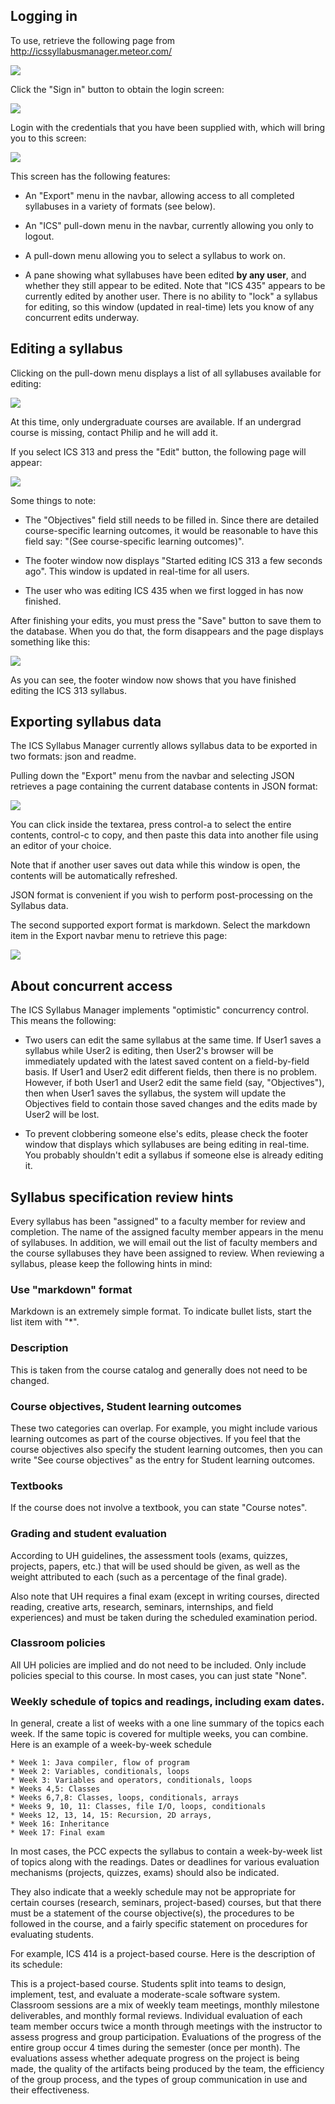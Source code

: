 ## Logging in

To use, retrieve the following page from http://icssyllabusmanager.meteor.com/

![](https://raw.githubusercontent.com/philipmjohnson/ics-syllabus/master/public/documentation/home-page.png)

Click the "Sign in" button to obtain the login screen:

![](https://raw.githubusercontent.com/philipmjohnson/ics-syllabus/master/public/documentation/login-screen.png)

Login with the credentials that you have been supplied with, which will bring you to this screen:

![](https://raw.githubusercontent.com/philipmjohnson/ics-syllabus/master/public/documentation/after-login.png)

This screen has the following features:

  * An "Export" menu in the navbar, allowing access to all completed syllabuses in a variety of formats (see below).

  * An "ICS" pull-down menu in the navbar, currently allowing you only to logout.

  * A pull-down menu allowing you to select a syllabus to work on.

  * A pane showing what syllabuses have been edited **by any user**, and whether they still appear to be edited.  Note that "ICS 435" appears to be currently edited by another user. There is no ability to "lock" a syllabus for editing, so this window (updated in real-time) lets you know of any concurrent edits underway.

## Editing a syllabus

Clicking on the pull-down menu displays a list of all syllabuses available for editing:

![](https://raw.githubusercontent.com/philipmjohnson/ics-syllabus/master/public/documentation/pulldown-menu.png)

At this time, only undergraduate courses are available.  If an undergrad course is missing, contact Philip and he will add it.

If you select ICS 313 and press the "Edit" button, the following page will appear:

![](https://raw.githubusercontent.com/philipmjohnson/ics-syllabus/master/public/documentation/edit-syllabus.png)

Some things to note:

  * The "Objectives" field still needs to be filled in. Since there are detailed course-specific learning outcomes, it would be reasonable to have this field say: "(See course-specific learning outcomes)".

  * The footer window now displays "Started editing ICS 313 a few seconds ago". This window is updated in real-time for all users.

  * The user who was editing ICS 435 when we first logged in has now finished.

After finishing your edits, you must press the "Save" button to save them to the database.  When you do that, the form disappears and the page displays something like this:

![](https://raw.githubusercontent.com/philipmjohnson/ics-syllabus/master/public/documentation/finished-editing.png)

As you can see, the footer window now shows that you have finished editing the ICS 313 syllabus.

## Exporting syllabus data

The ICS Syllabus Manager currently allows syllabus data to be exported in two formats: json and readme.

Pulling down the "Export" menu from the navbar and selecting JSON retrieves a page containing the current database contents in JSON format:

![](https://raw.githubusercontent.com/philipmjohnson/ics-syllabus/master/public/documentation/export-json.png)

You can click inside the textarea, press control-a to select the entire contents, control-c to copy, and then paste this data into another file using an editor of your choice.

Note that if another user saves out data while this window is open, the contents will be automatically refreshed.

JSON format is convenient if you wish to perform post-processing on the Syllabus data.

The second supported export format is markdown.  Select the markdown item in the Export navbar menu to retrieve this page:

![](https://raw.githubusercontent.com/philipmjohnson/ics-syllabus/master/public/documentation/export-markdown.png)

## About concurrent access

The ICS Syllabus Manager implements "optimistic" concurrency control.  This means the following:

  * Two users can edit the same syllabus at the same time.  If User1 saves a syllabus while User2 is editing, then User2's browser will be immediately updated with the latest saved content on a field-by-field basis. If User1 and User2 edit different fields, then there is no problem.  However, if both User1 and User2 edit the same field (say, "Objectives"), then when User1 saves the syllabus, the system will update the Objectives field to contain those saved changes and the edits made by User2 will be lost.

  * To prevent clobbering someone else's edits, please check the footer window that displays which syllabuses are being editing in real-time.  You probably shouldn't edit a syllabus if someone else is already editing it.

## Syllabus specification review hints

Every syllabus has been "assigned" to a faculty member for review and completion.  The name of the assigned faculty member appears in the menu of syllabuses. In addition, we will email out the list of faculty members and the course syllabuses they have been assigned to review.  When reviewing a syllabus, please keep the following hints in mind:

### Use "markdown" format

Markdown is an extremely simple format.  To indicate bullet lists, start the list item with "*".

### Description

This is taken from the course catalog and generally does not need to be changed.

### Course objectives, Student learning outcomes

These two categories can overlap. For example, you might include various learning outcomes as part of the course objectives.  If you feel that the course objectives also specify the student learning outcomes, then you can write "See course objectives" as the entry for Student learning outcomes.

### Textbooks

If the course does not involve a textbook, you can state "Course notes".

### Grading and student evaluation

According to UH guidelines, the assessment tools (exams, quizzes, projects, papers, etc.) that will be used should be given, as well as the weight attributed to each (such as a percentage of the final grade).

Also note that UH requires a final exam (except in writing courses, directed reading, creative arts, research, seminars, internships, and field experiences) and must be taken during the scheduled examination period.

### Classroom policies

All UH policies are implied and do not need to be included.  Only include policies special to this course. In most cases, you can just state "None".

### Weekly schedule of topics and readings, including exam dates.

In general, create a list of weeks with a one line summary of the topics each week.  If the same topic is covered for multiple weeks, you can combine. Here is an example of a week-by-week schedule

```
* Week 1: Java compiler, flow of program
* Week 2: Variables, conditionals, loops
* Week 3: Variables and operators, conditionals, loops
* Weeks 4,5: Classes
* Weeks 6,7,8: Classes, loops, conditionals, arrays
* Weeks 9, 10, 11: Classes, file I/O, loops, conditionals
* Weeks 12, 13, 14, 15: Recursion, 2D arrays,
* Week 16: Inheritance
* Week 17: Final exam
```

In most cases, the PCC expects the syllabus to contain a week-by-week list of topics along with the readings. Dates or deadlines for various evaluation mechanisms (projects, quizzes, exams) should also be indicated.

They also indicate that a weekly schedule may not be appropriate for certain courses (research, seminars, project-based) courses, but that there must be a statement of the course objective(s), the procedures to be followed in the course, and a fairly specific statement on procedures for evaluating students.

For example, ICS 414 is a project-based course. Here is the description of its schedule:

<quote>
This is a project-based course. Students split into teams to design, implement, test, and evaluate a moderate-scale software system.  Classroom sessions are a mix of weekly team meetings, monthly milestone deliverables, and monthly formal reviews. Individual evaluation of each team member occurs twice a month through meetings with the instructor to assess progress and group participation.  Evaluations of the progress of the entire group occur 4 times during the semester (once per month). The evaluations assess whether adequate progress on the project is being made, the quality of the artifacts being produced by the team, the efficiency of the group process, and the types of group communication in use and their effectiveness.
</quote>







